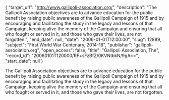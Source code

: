 {
  "target_url": "http://www.gallipoli-association.org/", 
  "description": "The Gallipoli Association objectives are to advance education for the public benefit by raising public awareness of the Gallipoli Campaign of 1915 and by encouraging and facilitating the study in the legacy and lessons of that Campaign, keeping alive the memory of the Campaign and ensuring that all who fought or served in it, and those who gave their lives, are not forgotten.", 
  "end_date": null, 
  "date": "2006-01-01T12:00:00", 
  "slug": 12889, 
  "subject": "First World War Centenary, 2014-18", 
  "publisher": "gallipoli-association.org", 
  "open_access": false, 
  "title": "Gallipoli Association, The", 
  "record_id": "20060101T120000/RF+sFzBfZ/0KVNtbkN/9gA==", 
  "start_date": null
}

The Gallipoli Association objectives are to advance education for the public benefit by raising public awareness of the Gallipoli Campaign of 1915 and by encouraging and facilitating the study in the legacy and lessons of that Campaign, keeping alive the memory of the Campaign and ensuring that all who fought or served in it, and those who gave their lives, are not forgotten.